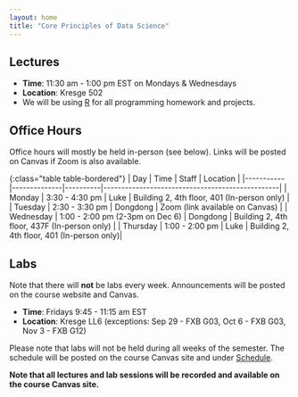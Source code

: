 ```yaml
---
layout: home
title: "Core Principles of Data Science"
---
```


## Lectures

- **Time**: 11:30 am - 1:00 pm EST on Mondays & Wednesdays
- **Location**: Kresge 502
- We will be using [R](https://www.r-project.org/about.html) for all programming homework and projects.

## Office Hours

Office hours will mostly be held in-person (see below). Links will be posted on Canvas if Zoom is also available.

{:class="table table-bordered"}
| Day       | Time         | Staff    | Location                                        |
|-----------|--------------|----------|-------------------------------------------------|
| Monday    | 3:30 - 4:30 pm | Luke     | Building 2, 4th floor, 401 (In-person only)                      |
| Tuesday   | 2:30 - 3:30 pm | Dongdong | Zoom (link available on Canvas)    |
| Wednesday | 1:00 - 2:00 pm (2-3pm on Dec 6) | Dongdong | Building 2, 4th floor, 437F (In-person only)  |
| Thursday  | 1:00 - 2:00 pm | Luke     | Building 2, 4th floor, 401 (In-person only)|

## Labs

Note that there will **not** be labs every week. Announcements will be posted on the course website and Canvas.

- **Time**: Fridays 9:45 - 11:15 am EST
- **Location**: Kresge LL6 (exceptions: Sep 29 - FXB G03, Oct 6 - FXB G03, Nov 3 - FXB G12)

Please note that labs will not be held during all weeks of the semester. The schedule will be posted on the course Canvas site and under [Schedule](/schedule/).

**Note that all lectures and lab sessions will be recorded and available on the course Canvas site.**
